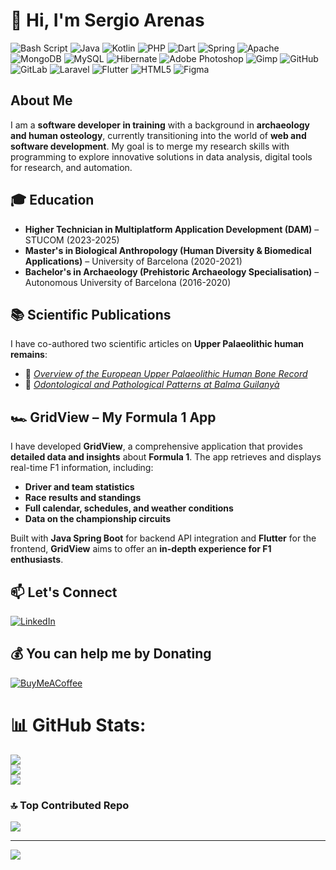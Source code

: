 # 👋 Hi, I'm Sergio Arenas 


![Bash Script](https://img.shields.io/badge/bash_script-%23121011.svg?style=for-the-badge&logo=gnu-bash&logoColor=white) ![Java](https://img.shields.io/badge/java-%23ED8B00.svg?style=for-the-badge&logo=openjdk&logoColor=white) ![Kotlin](https://img.shields.io/badge/kotlin-%237F52FF.svg?style=for-the-badge&logo=kotlin&logoColor=white) ![PHP](https://img.shields.io/badge/php-%23777BB4.svg?style=for-the-badge&logo=php&logoColor=white) ![Dart](https://img.shields.io/badge/dart-%230175C2.svg?style=for-the-badge&logo=dart&logoColor=white) ![Spring](https://img.shields.io/badge/spring-%236DB33F.svg?style=for-the-badge&logo=spring&logoColor=white) ![Apache](https://img.shields.io/badge/apache-%23D42029.svg?style=for-the-badge&logo=apache&logoColor=white) ![MongoDB](https://img.shields.io/badge/MongoDB-%234ea94b.svg?style=for-the-badge&logo=mongodb&logoColor=white) ![MySQL](https://img.shields.io/badge/mysql-4479A1.svg?style=for-the-badge&logo=mysql&logoColor=white) ![Hibernate](https://img.shields.io/badge/Hibernate-59666C?style=for-the-badge&logo=Hibernate&logoColor=white) ![Adobe Photoshop](https://img.shields.io/badge/adobe%20photoshop-%2331A8FF.svg?style=for-the-badge&logo=adobe%20photoshop&logoColor=white) ![Gimp](https://img.shields.io/badge/Gimp-657D8B?style=for-the-badge&logo=gimp&logoColor=FFFFFF) ![GitHub](https://img.shields.io/badge/github-%23121011.svg?style=for-the-badge&logo=github&logoColor=white) ![GitLab](https://img.shields.io/badge/gitlab-%23181717.svg?style=for-the-badge&logo=gitlab&logoColor=white) ![Laravel](https://img.shields.io/badge/laravel-%23FF2D20.svg?style=for-the-badge&logo=laravel&logoColor=white) ![Flutter](https://img.shields.io/badge/Flutter-%2302569B.svg?style=for-the-badge&logo=Flutter&logoColor=white) ![HTML5](https://img.shields.io/badge/html5-%23E34F26.svg?style=for-the-badge&logo=html5&logoColor=white) ![Figma](https://img.shields.io/badge/figma-%23F24E1E.svg?style=for-the-badge&logo=figma&logoColor=white)

## About Me  
I am a **software developer in training** with a background in **archaeology and human osteology**, currently transitioning into the world of **web and software development**. My goal is to merge my research skills with programming to explore innovative solutions in data analysis, digital tools for research, and automation.

## 🎓 Education  
- **Higher Technician in Multiplatform Application Development (DAM)** – STUCOM (2023-2025)  
- **Master's in Biological Anthropology (Human Diversity & Biomedical Applications)** – University of Barcelona (2020-2021)  
- **Bachelor's in Archaeology (Prehistoric Archaeology Specialisation)** – Autonomous University of Barcelona (2016-2020)

## 📚 Scientific Publications  
I have co-authored two scientific articles on **Upper Palaeolithic human remains**:  
- 📄 [*Overview of the European Upper Palaeolithic Human Bone Record*](https://www.sciencedirect.com/science/article/pii/S2352409X24000191?via%3Dihub)
- 📄 [*Odontological and Pathological Patterns at Balma Guilanyà*](https://link.springer.com/article/10.1007/s12520-024-02021-5)

## 🏎️ GridView – My Formula 1 App  
I have developed **GridView**, a comprehensive application that provides **detailed data and insights** about **Formula 1**. The app retrieves and displays real-time F1 information, including:  

- **Driver and team statistics**  
- **Race results and standings**  
- **Full calendar, schedules, and weather conditions**  
- **Data on the championship circuits**  

Built with **Java Spring Boot** for backend API integration and **Flutter** for the frontend, **GridView** aims to offer an **in-depth experience for F1 enthusiasts**.

## 📫 Let's Connect
[![LinkedIn](https://img.shields.io/badge/LinkedIn-%230077B5.svg?logo=linkedin&logoColor=white)](https://linkedin.com/in/sergio-arenas-del-amo-798598209) 

## 💰 You can help me by Donating
[![BuyMeACoffee](https://img.shields.io/badge/Buy%20Me%20a%20Coffee-ffdd00?style=for-the-badge&logo=buy-me-a-coffee&logoColor=black)](https://buymeacoffee.com/GridView) 

# 📊 GitHub Stats:
![](https://github-readme-stats.vercel.app/api?username=SergioArenas98&theme=dark&hide_border=false&include_all_commits=true&count_private=false)<br/>
![](https://nirzak-streak-stats.vercel.app/?user=SergioArenas98&theme=dark&hide_border=false)<br/>
![](https://github-readme-stats.vercel.app/api/top-langs/?username=SergioArenas98&theme=dark&hide_border=false&include_all_commits=true&count_private=false&layout=compact)

### 🔝 Top Contributed Repo
![](https://github-contributor-stats.vercel.app/api?username=SergioArenas98&limit=5&theme=radical&combine_all_yearly_contributions=true)

---
[![](https://visitcount.itsvg.in/api?id=SergioArenas98&icon=0&color=8)](https://visitcount.itsvg.in)
